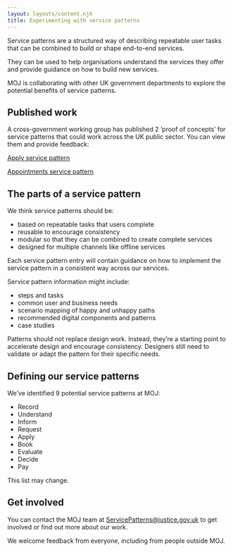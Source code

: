 ```yaml
---
layout: layouts/content.njk
title: Experimenting with service patterns
---
```


Service patterns are a structured way of describing repeatable user tasks that can be combined to build or shape end-to-end services.

They can be used to help organisations understand the services they offer and provide guidance on how to build new services.  

MOJ is collaborating with other UK government departments to explore the potential benefits of service patterns.

## Published work

A cross-government working group has published 2 ‘proof of concepts’ for service patterns that could work across the UK public sector. You can view them and provide feedback:

[Apply service pattern](/service-patterns/apply/)

[Appointments service pattern](/service-patterns/appointment/)

## The parts of a service pattern

We think service patterns should be:

- based on repeatable tasks that users complete  
- reusable to encourage consistency
- modular so that they can be combined to create complete services
- designed for multiple channels like offline services

Each service pattern entry will contain guidance on how to implement the service pattern in a consistent way across our services.

Service pattern information might include:

- steps and tasks
- common user and business needs  
- scenario mapping of happy and unhappy paths
- recommended digital components and patterns
- case studies

<div class="govuk-inset-text">
    Patterns should not replace design work. Instead, they’re a starting point to accelerate design and encourage consistency. Designers still need to validate or adapt the pattern for their specific needs.
</div>

## Defining our service patterns

We’ve identified 9 potential service patterns at MOJ:

- Record
- Understand
- Inform
- Request
- Apply
- Book
- Evaluate
- Decide
- Pay

This list may change.

## Get involved

You can contact the MOJ team at [ServicePatterns@justice.gov.uk](mailto:ServicePatterns@justice.gov.uk) to get involved or find out more about our work.

We welcome feedback from everyone, including from people outside MOJ.
